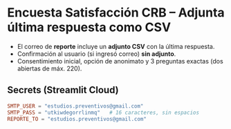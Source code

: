# Encuesta Satisfacción CRB – Adjunta última respuesta como CSV

- El correo de **reporte** incluye un **adjunto CSV** con la última respuesta.
- Confirmación al usuario (si ingresó correo) **sin adjunto**.
- Consentimiento inicial, opción de anonimato y 3 preguntas exactas (dos abiertas de máx. 220).

## Secrets (Streamlit Cloud)
```toml
SMTP_USER = "estudios.preventivos@gmail.com"
SMTP_PASS = "utkiwdegorrlinmq"   # 16 caracteres, sin espacios
REPORTE_TO = "estudios.preventivos@gmail.com"
```
